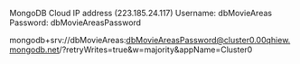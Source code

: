 MongoDB Cloud
IP address (223.185.24.117)
Username: dbMovieAreas
Password: dbMovieAreasPassword

mongodb+srv://dbMovieAreas:dbMovieAreasPassword@cluster0.00qhiew.mongodb.net/?retryWrites=true&w=majority&appName=Cluster0
